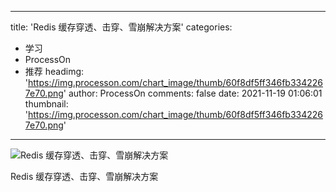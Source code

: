 
---
title: 'Redis 缓存穿透、击穿、雪崩解决方案'
categories: 
 - 学习
 - ProcessOn
 - 推荐
headimg: 'https://img.processon.com/chart_image/thumb/60f8df5ff346fb3342267e70.png'
author: ProcessOn
comments: false
date: 2021-11-19 01:06:01
thumbnail: 'https://img.processon.com/chart_image/thumb/60f8df5ff346fb3342267e70.png'
---

<div>   
<img class="thumb" alt="Redis 缓存穿透、击穿、雪崩解决方案" src="https://img.processon.com/chart_image/thumb/60f8df5ff346fb3342267e70.png" referrerpolicy="no-referrer">
<p>Redis 缓存穿透、击穿、雪崩解决方案</p>  
</div>
            